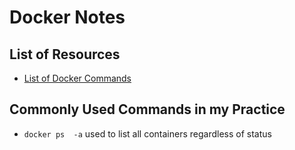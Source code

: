 # Docker Notes 

## List of Resources 
- [List of Docker Commands](https://docs.docker.com/engine/reference/commandline/docker/)

## Commonly Used Commands in my Practice
- `docker ps  -a` used to list all containers regardless of status

